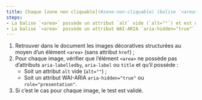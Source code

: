 ```yaml
---
title: Chaque [zone non cliquable](#zone-non-cliquable) (balise `<area>` sans attribut `href`) [de décoration](#image-de-decoration), vérifie-t-elle une de ces conditions ?
steps:
- La balise `<area>` possède un attribut `alt` vide (`alt=""`) et est dépourvue de tout autre attribut permettant de fournir une [alternative textuelle](#alternative-textuelle-image) ;
- La balise `<area>` possède un attribut WAI-ARIA `aria-hidden="true"` ou `role="presentation"`.
---
```


1. Retrouver dans le document les images décoratives structurées au moyen d’un élément `<area>` (sans attribut `href`) ;
2. Pour chaque image, vérifier que l’élément `<area>` ne possède pas d’attributs `aria-labelledby`, `aria-label` ou `title` et qu’il possède :
    * Soit un attribut `alt` vide (`alt=""`) ;
    * Soit un attribut WAI-ARIA `aria-hidden="true"` ou `role="presentation"`.
3. Si c’est le cas pour chaque image, le test est validé.
